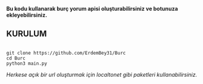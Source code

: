   <b> Bu kodu kullanarak burç yorum apisi oluşturabilirsiniz ve botunuza ekleyebilirsiniz. </b>

## KURULUM

<code>
git clone https://github.com/ErdemBey31/Burc
cd Burc
python3 main.py </code>

<i> Herkese açık bir url oluşturmak için localtonet gibi paketleri kullanabilirsiniz.</i>
